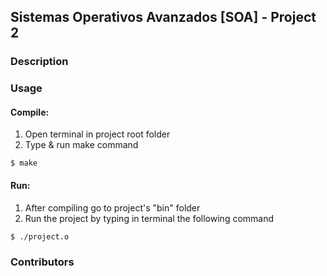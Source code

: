 ## Sistemas Operativos Avanzados [SOA] - Project 2

### Description

### Usage

#### Compile:

1. Open terminal in project root folder
2. Type & run make command
  ```console
  $ make 
  ``` 

#### Run:

1. After compiling go to project's "bin" folder
2. Run the project by typing in terminal the following command

  ```console
  $ ./project.o 
  ``` 

### Contributors

